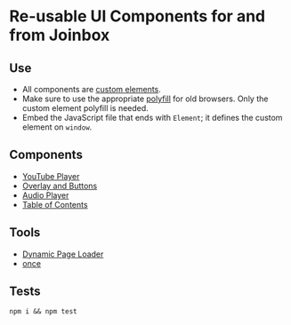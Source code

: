 # Re-usable UI Components for and from Joinbox

## Use
- All components are [custom elements](https://developer.mozilla.org/en-US/docs/Web/Web_Components/Using_custom_elements). 
- Make sure to use the appropriate [polyfill](https://github.com/webcomponents/polyfills/tree/master/packages/custom-elements)
for old browsers. Only the custom element polyfill is needed.
- Embed the JavaScript file that ends with `Element`; it defines the custom element on `window`.

## Components
- [YouTube Player](./YouTubePlayer/README.md)
- [Overlay and Buttons](./Overlay/README.md)
- [Audio Player](./Media/README.md)
- [Table of Contents](./TableOfContents/README.md)

## Tools
- [Dynamic Page Loader](./DynamicPageLoader/README.md)
- [once](./shared/once.mjs)

## Tests
`npm i && npm test`
